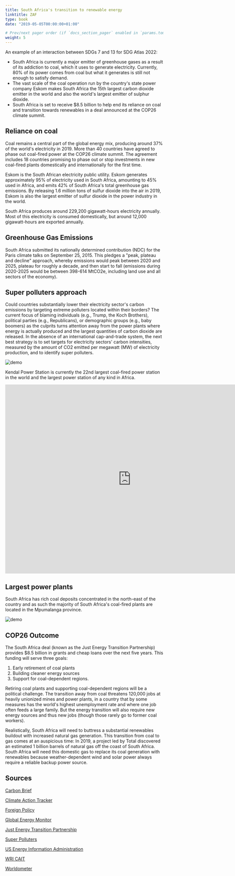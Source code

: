 ```yaml
---
title: South Africa's transition to renewable energy
linktitle: ZAF
type: book
date: "2019-05-05T00:00:00+01:00"

# Prev/next pager order (if `docs_section_pager` enabled in `params.toml`)
weight: 5
---
```


An example of an interaction between SDGs 7 and 13 for SDG Atlas 2022:

- South Africa is currently a major emitter of greenhouse gases as a result of its addiction to coal, which it uses to generate electricity. Currently, 80% of its power comes from coal but what it generates is still not enough to satisfy demand. 
- The vast scale of the coal operation run by the country's state power company Eskom makes South Africa the 15th largest carbon dioxide emitter in the world and also the world's largest emitter of sulphur dioxide.
- South Africa is set to receive $8.5 billion to help end its reliance on coal and transition towards renewables in a deal announced at the COP26 climate summit.

## Reliance on coal

Coal remains a central part of the global energy mix, producing around 37% of the world's electricity in 2019. More than 40 countries have agreed to phase out coal-fired power at the COP26 climate summit. The agreement includes 18 countries promising to phase out or stop investments in new coal-fired plants domestically and internationally for the first time.

Eskom is the South African electricity public utility. Eskom generates approximately 95% of electricity used in South Africa, amounting to 45% used in Africa, and emits 42% of South Africa's total greenhouse gas emissions. By releasing 1.6 million tons of sulfur dioxide into the air in 2019, Eskom is also the largest emitter of sulfur dioxide in the power industry in the world.

South Africa produces around 229,200 gigawatt-hours electricity annually. Most of this electricity is consumed domestically, but around 12,000 gigawatt-hours are exported annually.

<div class="flourish-embed" data-src="story/1068655"><script src="https://public.flourish.studio/resources/embed.js"></script></div>

## Greenhouse Gas Emissions

South Africa submitted its nationally determined contribution (NDC) for the Paris climate talks on September 25, 2015. This pledges a "peak, plateau and decline" approach, whereby emissions would peak between 2020 and 2025, plateau for roughly a decade, and then start to fall (emissions during 2020-2025 would be between 398-614 MtCO2e, including land use and all sectors of the economy).

<div class="flourish-embed" data-src="story/1068669"><script src="https://public.flourish.studio/resources/embed.js"></script></div>

## Super polluters approach

Could countries substantially lower their electricity sector's carbon emissions by targeting extreme polluters located within their borders? The current focus of blaming individuals (e.g., Trump, the Koch Brothers), political parties (e.g., Republicans), or demographic groups (e.g., baby boomers) as the culprits turns attention away from the power plants where energy is actually produced and the largest quantities of carbon dioxide are released. In the absence of an international cap-and-trade system, the next best strategy is to set targets for electricity sectors' carbon intensities, measured by the amount of CO2 emitted per megawatt (MW) of electricity production, and to identify super polluters.

<img src="/kendal.jpeg" alt="demo" class="img-responsive">

Kendal Power Station is currently the 22nd largest coal-fired power station in the world and the largest power station of any kind in Africa.

<iframe src="https://www.google.com/maps/embed?pb=!1m18!1m12!1m3!1d33852.33558306316!2d28.96690253457946!3d-26.097363276076393!2m3!1f0!2f0!3f0!3m2!1i1024!2i768!4f13.1!3m3!1m2!1s0x1eeae81f03661989%3A0x2f0f82d2083d04c1!2sEskom%20Kendal%20Power%20Station!5e1!3m2!1sen!2smx!4v1639606215481!5m2!1sen!2smx" width="800" height="600" style="border:0;" allowfullscreen="" loading="lazy"></iframe>


## Largest power plants

South Africa has rich coal deposits concentrated in the north-east of the country and as such the majority of South Africa's coal-fired plants are located in the Mpumalanga province. 

<div class="flourish-embed flourish-table" data-src="visualisation/8144782"><script src="https://public.flourish.studio/resources/embed.js"></script></div>

<img src="/image2.png" alt="demo" class="img-responsive">

## COP26 Outcome

The South Africa deal (known as the Just Energy Transition Partnership) provides $8.5 billion in grants and cheap loans over the next five years. This funding will serve three goals: 
1. Early retirement of coal plants
2. Building cleaner energy sources
3. Support for coal-dependent regions. 

Retiring coal plants and supporting coal-dependent regions will be a political challenge. The transition away from coal threatens 120,000 jobs at heavily unionized mines and power plants, in a country that by some measures has the world's highest unemployment rate and where one job often feeds a large family. But the energy transition will also require new energy sources and thus new jobs (though those rarely go to former coal workers).

Realistically, South Africa will need to buttress a substantial renewables buildout with increased natural gas generation. This transition from coal to gas comes at an auspicious time: In 2019, a project led by Total discovered an estimated 1 billion barrels of natural gas off the coast of South Africa. South Africa will need this domestic gas to replace its coal generation with renewables because weather-dependent wind and solar power always require a reliable backup power source.


## Sources

[Carbon Brief](https://www.carbonbrief.org/the-carbon-brief-profile-south-africa)

[Climate Action Tracker](https://climateactiontracker.org/countries/south-africa/)

[Foreign Policy](https://foreignpolicy.com/2021/11/12/coal-climate-south-africa-cop26-agreement/)

[Global Energy Monitor](https://globalenergymonitor.org/projects/global-coal-plant-tracker/tracker/)

[Just Energy Transition Partnership](https://ukcop26.org/political-declaration-on-the-just-energy-transition-in-south-africa/)

[Super Polluters](https://books.apple.com/us/book/super-polluters/id1522949477)

[US Energy Information Administration](https://www.eia.gov/international/overview/world)

[WRI CAIT](https://www.climatewatchdata.org/ghg-emissions)

[Worldometer](https://www.worldometers.info/co2-emissions/co2-emissions-by-country/)